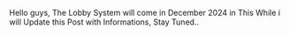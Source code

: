 Hello guys, The Lobby System will come in December 2024 in This While i will Update this Post with Informations, Stay Tuned..
